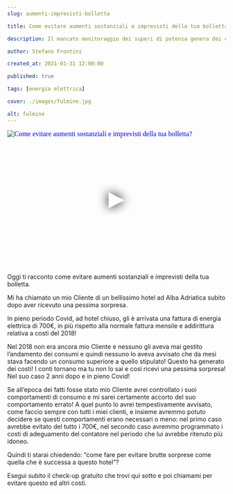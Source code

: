 ```yaml
---
slug: aumenti-imprevisti-bolletta

title: Come evitare aumenti sostanziali e imprevisti della tua bolletta?

description: Il mancato monitoraggio dei superi di potenza genera dei costi imprevisti sulla fattura dell’energia elettrica.

author: Stefano Frontini

created_at: 2021-01-31 12:00:00

published: true

tags: [energia elettrica]

cover: ./images/fulmine.jpg

alt: fulmine
---
```


<p></p>
<iframe title="Come evitare aumenti sostanziali e imprevisti della tua bolletta?" style="object-fit: cover; width:100%; height:315px;" src="https://www.youtube.com/embed/I1qag7MGb4M?enablejsapi=1" frameborder="0" allow="accelerometer; autoplay; encrypted-media; gyroscope; picture-in-picture" allowfullscreen
srcdoc="<style>*{padding:0;margin:0;overflow:hidden}html,body{height:100%}img,span{position:absolute;width:100%;top:0;bottom:0;margin:auto}span{height:1.5em;text-align:center;font:48px/1.5 sans-serif;color:white;text-shadow:0 0 0.5em black}</style><a href=https://www.youtube.com/embed/I1qag7MGb4M?autoplay=1><img src=https://img.youtube.com/vi/I1qag7MGb4M/hqdefault.jpg alt='Come evitare aumenti sostanziali e imprevisti della tua bolletta?'><span>▶</span></a>"
></iframe><p></p>

Oggi ti racconto come evitare aumenti sostanziali e imprevisti della tua bolletta.

Mi ha chiamato un mio Cliente di un bellissimo hotel ad Alba Adriatica subito dopo aver ricevuto una pessima sorpresa.

In pieno periodo Covid, ad hotel chiuso, gli è arrivata una fattura di energia elettrica di 700€, in più rispetto alla normale fattura mensile e addirittura relativa a costi del 2018!

Nel 2018 non era ancora mio Cliente e nessuno gli aveva mai gestito l’andamento dei consumi e quindi nessuno lo aveva avvisato che da mesi stava facendo un consumo superiore a quello stipulato! Questo ha generato dei costi! I conti tornano ma tu non lo sai e così ricevi una pessima sorpresa! Nel suo caso 2 anni dopo e in pieno Covid!

Se all’epoca dei fatti fosse stato mio Cliente avrei controllato i suoi comportamenti di consumo e mi sarei certamente accorto del suo comportamento errato! A quel punto lo avrei tempestivamente avvisato, come faccio sempre con tutti i miei clienti, e insieme avremmo potuto decidere se questi comportamenti erano necessari o meno: nel primo caso avrebbe evitato del tutto i 700€, nel secondo caso avremmo programmato i costi di adeguamento del contatore nel periodo che lui avrebbe ritenuto più idoneo.

Quindi ti starai chiedendo: “come fare per evitare brutte sorprese come quella che è successa a questo hotel”?

Esegui subito il check-up gratuito che trovi qui sotto e poi chiamami per evitare questo ed altri costi.
